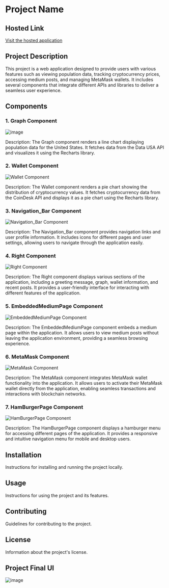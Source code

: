 # Project Name
## Hosted Link
[Visit the hosted application](https://carbon-cell-two.vercel.app/)


## Project Description

This project is a web application designed to provide users with various features such as viewing population data, tracking cryptocurrency prices, accessing medium posts, and managing MetaMask wallets. It includes several components that integrate different APIs and libraries to deliver a seamless user experience.

## Components

### 1. Graph Component

![image](https://github.com/Ayush19bansal/Carbon-Cell/assets/118842033/5e1c63d0-c239-4ea2-8bc6-8a2dbeb7d728)


Description: The Graph component renders a line chart displaying population data for the United States. It fetches data from the Data USA API and visualizes it using the Recharts library.

### 2. Wallet Component

![Wallet Component](wallet_component_image.png)

Description: The Wallet component renders a pie chart showing the distribution of cryptocurrency values. It fetches cryptocurrency data from the CoinDesk API and displays it as a pie chart using the Recharts library.

### 3. Navigation_Bar Component

![Navigation_Bar Component](navigation_bar_component_image.png)

Description: The Navigation_Bar component provides navigation links and user profile information. It includes icons for different pages and user settings, allowing users to navigate through the application easily.

### 4. Right Component

![Right Component](right_component_image.png)

Description: The Right component displays various sections of the application, including a greeting message, graph, wallet information, and recent posts. It provides a user-friendly interface for interacting with different features of the application.

### 5. EmbeddedMediumPage Component

![EmbeddedMediumPage Component](embedded_medium_page_component_image.png)

Description: The EmbeddedMediumPage component embeds a medium page within the application. It allows users to view medium posts without leaving the application environment, providing a seamless browsing experience.

### 6. MetaMask Component

![MetaMask Component](metamask_component_image.png)

Description: The MetaMask component integrates MetaMask wallet functionality into the application. It allows users to activate their MetaMask wallet directly from the application, enabling seamless transactions and interactions with blockchain networks.

### 7. HamBurgerPage Component

![HamBurgerPage Component](hamburger_page_component_image.png)

Description: The HamBurgerPage component displays a hamburger menu for accessing different pages of the application. It provides a responsive and intuitive navigation menu for mobile and desktop users.

## Installation

Instructions for installing and running the project locally.

## Usage

Instructions for using the project and its features.

## Contributing

Guidelines for contributing to the project.

## License

Information about the project's license.



## Project Final UI

![image](https://github.com/Ayush19bansal/Carbon-Cell/assets/118842033/b28092c2-83c3-4595-a070-2bf1b2261a8f)




